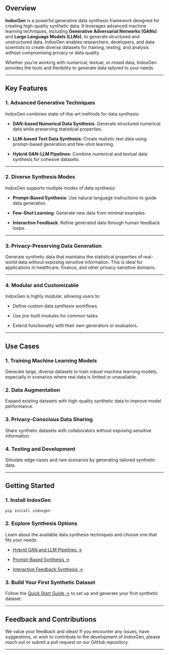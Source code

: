 ## Overview

**IndoxGen** is a powerful generative data synthesis framework designed for creating high-quality synthetic data. It leverages advanced machine learning techniques, including **Generative Adversarial Networks (GANs)** and **Large Language Models (LLMs)**, to generate structured and unstructured data. IndoxGen enables researchers, developers, and data scientists to create diverse datasets for training, testing, and analysis without compromising privacy or data quality.

Whether you're working with numerical, textual, or mixed data, IndoxGen provides the tools and flexibility to generate data tailored to your needs.

---

## Key Features

### 1. Advanced Generative Techniques
IndoxGen combines state-of-the-art methods for data synthesis:

- **GAN-based Numerical Data Synthesis**: Generate structured numerical data while preserving statistical properties.

- **LLM-based Text Data Synthesis**: Create realistic text data using prompt-based generation and few-shot learning.

- **Hybrid GAN-LLM Pipelines**: Combine numerical and textual data synthesis for cohesive datasets.

---

### 2. Diverse Synthesis Modes
IndoxGen supports multiple modes of data synthesis:

- **Prompt-Based Synthesis**: Use natural language instructions to guide data generation.

- **Few-Shot Learning**: Generate new data from minimal examples.

- **Interactive Feedback**: Refine generated data through human feedback loops.

---

### 3. Privacy-Preserving Data Generation
Generate synthetic data that maintains the statistical properties of real-world data without exposing sensitive information. This is ideal for applications in healthcare, finance, and other privacy-sensitive domains.

---

### 4. Modular and Customizable
IndoxGen is highly modular, allowing users to:

- Define custom data synthesis workflows.

- Use pre-built modules for common tasks.

- Extend functionality with their own generators or evaluators.

---

## Use Cases

### 1. Training Machine Learning Models
Generate large, diverse datasets to train robust machine learning models, especially in scenarios where real data is limited or unavailable.

### 2. Data Augmentation
Expand existing datasets with high-quality synthetic data to improve model performance.

### 3. Privacy-Conscious Data Sharing
Share synthetic datasets with collaborators without exposing sensitive information.

### 4. Testing and Development
Simulate edge cases and rare scenarios by generating tailored synthetic data.

---

## Getting Started

### 1. Install IndoxGen
```bash
pip install indoxgen
```

### 2. Explore Synthesis Options
Learn about the available data synthesis techniques and choose one that fits your needs:

- [Hybrid GAN and LLM Pipelines →](HybridGAN+LLM.md)

- [Prompt-Based Synthesis →](PromptBasedSynth.md)

- [Interactive Feedback Synthesis →](InteractiveFeedbackSynth.md)

### 3. Build Your First Synthetic Dataset
Follow the [Quick Start Guide →](GenerativeDataSynth.md) to set up and generate your first synthetic dataset.

---

## Feedback and Contributions

We value your feedback and ideas! If you encounter any issues, have suggestions, or wish to contribute to the development of IndoxGen, please reach out or submit a pull request on our GitHub repository.

---
